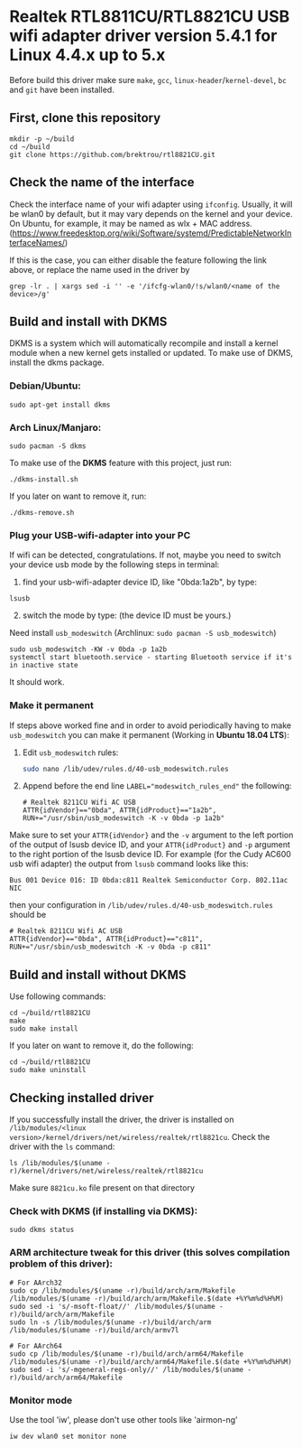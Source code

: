 # Realtek RTL8811CU/RTL8821CU USB wifi adapter driver version 5.4.1 for Linux 4.4.x up to 5.x

Before build this driver make sure `make`, `gcc`, `linux-header`/`kernel-devel`, `bc` and `git` have been installed.

## First, clone this repository
```
mkdir -p ~/build
cd ~/build
git clone https://github.com/brektrou/rtl8821CU.git
```
## Check the name of the interface

Check the interface name of your wifi adapter using `ifconfig`. Usually, it will be wlan0 by default, but it may vary depends on the kernel and your device. On Ubuntu, for example, it may be named as wlx + MAC address. (https://www.freedesktop.org/wiki/Software/systemd/PredictableNetworkInterfaceNames/) 

If this is the case, you can either disable the feature following the link above, or replace the name used in the driver by

```
grep -lr . | xargs sed -i '' -e '/ifcfg-wlan0/!s/wlan0/<name of the device>/g'
```

## Build and install with DKMS

DKMS is a system which will automatically recompile and install a kernel module when a new kernel gets installed or updated. To make use of DKMS, install the dkms package.

### Debian/Ubuntu:
```
sudo apt-get install dkms
```
### Arch Linux/Manjaro:
```
sudo pacman -S dkms
```
To make use of the **DKMS** feature with this project, just run:
```
./dkms-install.sh
```
If you later on want to remove it, run:
```
./dkms-remove.sh
```

### Plug your USB-wifi-adapter into your PC
If wifi can be detected, congratulations.
If not, maybe you need to switch your device usb mode by the following steps in terminal:
1. find your usb-wifi-adapter device ID, like "0bda:1a2b", by type:
```
lsusb
```
2. switch the mode by type: (the device ID must be yours.)

Need install `usb_modeswitch` (Archlinux: `sudo pacman -S usb_modeswitch`)
```
sudo usb_modeswitch -KW -v 0bda -p 1a2b
systemctl start bluetooth.service - starting Bluetooth service if it's in inactive state
```

It should work.

### Make it permanent

If steps above worked fine and in order to avoid periodically having to make `usb_modeswitch` you can make it permanent (Working in **Ubuntu 18.04 LTS**):

1. Edit `usb_modeswitch` rules:

   ```bash
   sudo nano /lib/udev/rules.d/40-usb_modeswitch.rules
   ```

2. Append before the end line `LABEL="modeswitch_rules_end"` the following:

   ```
   # Realtek 8211CU Wifi AC USB
   ATTR{idVendor}=="0bda", ATTR{idProduct}=="1a2b", RUN+="/usr/sbin/usb_modeswitch -K -v 0bda -p 1a2b"
   ```   
Make sure to set your `ATTR{idVendor}` and the `-v` argument to the left portion of the output of lsusb device ID, and your `ATTR{idProduct}` and `-p` argument to the right portion of the lsusb device ID. For example (for the Cudy AC600 usb wifi adapter) the output from `lsusb` command looks like this:

   ```
   Bus 001 Device 016: ID 0bda:c811 Realtek Semiconductor Corp. 802.11ac NIC
   ```
   
then your configuration in `/lib/udev/rules.d/40-usb_modeswitch.rules` should be 

   ```
   # Realtek 8211CU Wifi AC USB
   ATTR{idVendor}=="0bda", ATTR{idProduct}=="c811", RUN+="/usr/sbin/usb_modeswitch -K -v 0bda -p c811"
   ```   


## Build and install without DKMS
Use following commands:
```
cd ~/build/rtl8821CU
make
sudo make install
```
If you later on want to remove it, do the following:
```
cd ~/build/rtl8821CU
sudo make uninstall
```
## Checking installed driver
If you successfully install the driver, the driver is installed on `/lib/modules/<linux version>/kernel/drivers/net/wireless/realtek/rtl8821cu`. Check the driver with the `ls` command:
```
ls /lib/modules/$(uname -r)/kernel/drivers/net/wireless/realtek/rtl8821cu
```
Make sure `8821cu.ko` file present on that directory

### Check with **DKMS** (if installing via **DKMS**):

``
sudo dkms status
``
### ARM architecture tweak for this driver (this solves compilation problem of this driver):
```
# For AArch32
sudo cp /lib/modules/$(uname -r)/build/arch/arm/Makefile /lib/modules/$(uname -r)/build/arch/arm/Makefile.$(date +%Y%m%d%H%M)
sudo sed -i 's/-msoft-float//' /lib/modules/$(uname -r)/build/arch/arm/Makefile
sudo ln -s /lib/modules/$(uname -r)/build/arch/arm /lib/modules/$(uname -r)/build/arch/armv7l

# For AArch64
sudo cp /lib/modules/$(uname -r)/build/arch/arm64/Makefile /lib/modules/$(uname -r)/build/arch/arm64/Makefile.$(date +%Y%m%d%H%M)
sudo sed -i 's/-mgeneral-regs-only//' /lib/modules/$(uname -r)/build/arch/arm64/Makefile

```
### Monitor mode
Use the tool 'iw', please don't use other tools like 'airmon-ng'
```
iw dev wlan0 set monitor none
```

